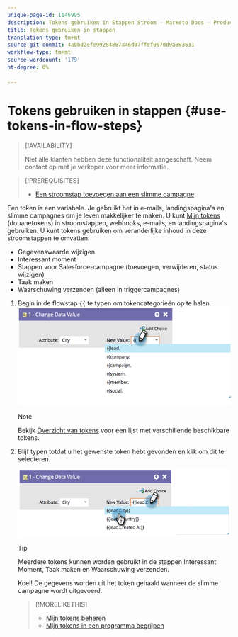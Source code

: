 ```yaml
---
unique-page-id: 1146995
description: Tokens gebruiken in Stappen Stroom - Marketo Docs - Productdocumentatie
title: Tokens gebruiken in stappen
translation-type: tm+mt
source-git-commit: 4a0bd2efe99284807a46d07ffef0070d9a303631
workflow-type: tm+mt
source-wordcount: '179'
ht-degree: 0%

---
```



# Tokens gebruiken in stappen {#use-tokens-in-flow-steps}

>[!AVAILABILITY]
>
>Niet alle klanten hebben deze functionaliteit aangeschaft. Neem contact op met je verkoper voor meer informatie.

>[!PREREQUISITES]
>
>* [Een stroomstap toevoegen aan een slimme campagne](/help/marketo/product-docs/core-marketo-concepts/smart-campaigns/flow-actions/add-a-flow-step-to-a-smart-campaign.md)


Een token is een variabele. Je gebruikt het in e-mails, landingspagina&#39;s en slimme campagnes om je leven makkelijker te maken. U kunt [Mijn tokens](/help/marketo/product-docs/core-marketo-concepts/programs/tokens/understanding-my-tokens-in-a-program.md) (douanetokens) in stroomstappen, webhooks, e-mails, en landingspagina&#39;s gebruiken. U kunt tokens gebruiken om veranderlijke inhoud in deze stroomstappen te omvatten:

* Gegevenswaarde wijzigen
* Interessant moment
* Stappen voor Salesforce-campagne (toevoegen, verwijderen, status wijzigen)
* Taak maken
* Waarschuwing verzenden (alleen in triggercampagnes)

1. Begin in de flowstap `{{` te typen om tokencategorieën op te halen. ![](assets/image2014-9-22-14-3a3-3a17.png)

   >[!NOTE]
   >
   >Bekijk [Overzicht van tokens](/help/marketo/product-docs/demand-generation/landing-pages/personalizing-landing-pages/tokens-overview.md) voor een lijst met verschillende beschikbare tokens.

1. Blijf typen totdat u het gewenste token hebt gevonden en klik om dit te selecteren.

   ![](assets/image2014-9-22-14-3a3-3a48.png)

   >[!TIP]
   >
   >Meerdere tokens kunnen worden gebruikt in de stappen Interessant Moment, Taak maken en Waarschuwing verzenden.

   Koel! De gegevens worden uit het token gehaald wanneer de slimme campagne wordt uitgevoerd.

   >[!MORELIKETHIS]
   >
   >* [Mijn tokens beheren](/help/marketo/product-docs/core-marketo-concepts/programs/tokens/managing-my-tokens.md)
   >* [Mijn tokens in een programma begrijpen](/help/marketo/product-docs/core-marketo-concepts/programs/tokens/understanding-my-tokens-in-a-program.md)

